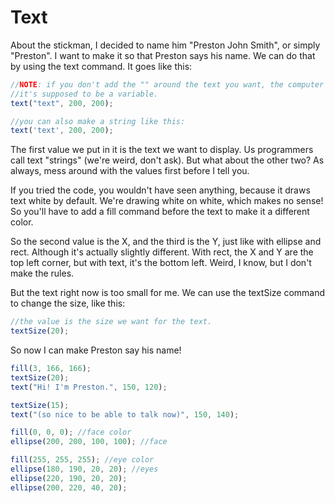# Text
About the stickman, I decided to name him "Preston John Smith", or simply "Preston".
I want to make it so that Preston says his name. We can do that by using the text
command. It goes like this:
```js
//NOTE: if you don't add the "" around the text you want, the computer will think
//it's supposed to be a variable.
text("text", 200, 200);

//you can also make a string like this:
text('text', 200, 200);
```
The first value we put in it is the text we want to display. Us programmers call
text "strings" (we're weird, don't ask). But what about the other two? As always,
mess around with the values first before I tell you.

If you tried the code, you wouldn't have seen anything, because it draws text white by
default. We're drawing white on white, which makes no sense! So you'll have to add a
fill command before the text to make it a different color.

So the second value is the X, and the third is the Y, just like with ellipse and rect.
Although it's actually slightly different. With rect, the X and Y are the top left
corner, but with text, it's the bottom left. Weird, I know, but I don't make the rules.

But the text right now is too small for me. We can use the textSize command to change
the size, like this:
```js
//the value is the size we want for the text.
textSize(20);
```

So now I can make Preston say his name!
```js
fill(3, 166, 166);
textSize(20);
text("Hi! I'm Preston.", 150, 120);

textSize(15);
text("(so nice to be able to talk now)", 150, 140);

fill(0, 0, 0); //face color
ellipse(200, 200, 100, 100); //face

fill(255, 255, 255); //eye color
ellipse(180, 190, 20, 20); //eyes
ellipse(220, 190, 20, 20);
ellipse(200, 220, 40, 20);
```
